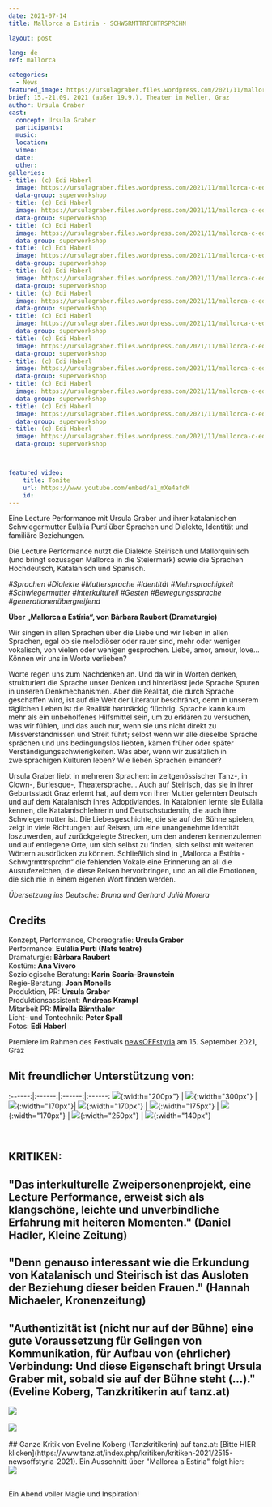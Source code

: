 ```yaml
---
date: 2021-07-14
title: Mallorca a Estíria - SCHWGRMTTRTCHTRSPRCHN

layout: post

lang: de
ref: mallorca

categories:
  - News
featured_image: https://ursulagraber.files.wordpress.com/2021/11/mallorca-c-edi-haberl_8.jpg?w=500&fit=crop
brief: 15.-21.09. 2021 (außer 19.9.), Theater im Keller, Graz
author: Ursula Graber
cast:
  concept: Ursula Graber
  participants:
  music:
  location:
  vimeo:
  date:
  other:
galleries:
- title: (c) Edi Haberl
  image: https://ursulagraber.files.wordpress.com/2021/11/mallorca-c-edi-haberl_1.jpg?w=1024&fit=crop
  data-group: superworkshop
- title: (c) Edi Haberl
  image: https://ursulagraber.files.wordpress.com/2021/11/mallorca-c-edi-haberl_2.jpg?w=1024&fit=crop
  data-group: superworkshop
- title: (c) Edi Haberl
  image: https://ursulagraber.files.wordpress.com/2021/11/mallorca-c-edi-haberl_3.jpg?w=1024&fit=crop
  data-group: superworkshop
- title: (c) Edi Haberl
  image: https://ursulagraber.files.wordpress.com/2021/11/mallorca-c-edi-haberl_4.jpg?w=1024&fit=crop
  data-group: superworkshop
- title: (c) Edi Haberl
  image: https://ursulagraber.files.wordpress.com/2021/11/mallorca-c-edi-haberl_5.jpg?w=1024&fit=crop
  data-group: superworkshop
- title: (c) Edi Haberl
  image: https://ursulagraber.files.wordpress.com/2021/11/mallorca-c-edi-haberl_6.jpg?w=1024&fit=crop
  data-group: superworkshop
- title: (c) Edi Haberl
  image: https://ursulagraber.files.wordpress.com/2021/11/mallorca-c-edi-haberl_7.jpg?w=1024&fit=crop
  data-group: superworkshop
- title: (c) Edi Haberl
  image: https://ursulagraber.files.wordpress.com/2021/11/mallorca-c-edi-haberl_8.jpg?w=1024&fit=crop
  data-group: superworkshop
- title: (c) Edi Haberl
  image: https://ursulagraber.files.wordpress.com/2021/11/mallorca-c-edi-haberl_9.jpg?w=1024&fit=crop
  data-group: superworkshop
- title: (c) Edi Haberl
  image: https://ursulagraber.files.wordpress.com/2021/11/mallorca-c-edi-haberl_10.jpg?w=1024&fit=crop
  data-group: superworkshop
- title: (c) Edi Haberl
  image: https://ursulagraber.files.wordpress.com/2021/11/mallorca-c-edi-haberl_11.jpg?w=1024&fit=crop
  data-group: superworkshop
- title: (c) Edi Haberl
  image: https://ursulagraber.files.wordpress.com/2021/11/mallorca-c-edi-haberl_12.jpg?w=1024&fit=crop
  data-group: superworkshop



featured_video:
    title: Tonite
    url: https://www.youtube.com/embed/a1_mXe4afdM
    id:
---
```


Eine Lecture Performance mit Ursula Graber und ihrer katalanischen Schwiegermutter
Eulàlia Purtí über Sprachen und Dialekte, Identität und familiäre Beziehungen.


Die Lecture Performance nutzt die Dialekte Steirisch und Mallorquinisch (und bringt sozusagen Mallorca in die Steiermark) sowie die Sprachen Hochdeutsch, Katalanisch und Spanisch.


*#Sprachen #Dialekte #Muttersprache #Identität #Mehrsprachigkeit #Schwiegermutter #Interkulturell #Gesten #Bewegungssprache #generationenübergreifend*



<!--plop-->

**Über „Mallorca a Estíria“, von Bàrbara Raubert (Dramaturgie)**  


Wir singen in allen Sprachen über die Liebe und wir lieben in allen Sprachen, egal ob sie melodiöser oder rauer sind, mehr oder weniger vokalisch, von vielen oder wenigen gesprochen. Liebe, amor, amour, love… Können wir uns in Worte verlieben?


Worte regen uns zum Nachdenken an. Und da wir in Worten denken, strukturiert die Sprache unser Denken und hinterlässt jede Sprache Spuren in unseren Denkmechanismen. Aber die Realität, die durch Sprache geschaffen wird, ist auf die Welt der Literatur beschränkt, denn in unserem täglichen Leben ist die Realität hartnäckig flüchtig. Sprache kann kaum mehr als ein unbeholfenes Hilfsmittel sein, um zu erklären zu versuchen, was wir fühlen, und das auch nur, wenn sie uns nicht direkt zu Missverständnissen und Streit führt; selbst wenn wir alle dieselbe Sprache sprächen und uns bedingungslos liebten, kämen früher oder später Verständigungsschwierigkeiten. Was aber, wenn wir zusätzlich in zweisprachigen Kulturen leben? Wie lieben Sprachen einander?


Ursula Graber liebt in mehreren Sprachen: in zeitgenössischer Tanz-, in Clown-, Burlesque-, Theatersprache… Auch auf Steirisch, das sie in ihrer Geburtsstadt Graz erlernt hat, auf dem von ihrer Mutter gelernten Deutsch und auf dem Katalanisch ihres Adoptivlandes. In Katalonien lernte sie Eulàlia kennen, die Katalanischlehrerin und Deutschstudentin, die auch ihre Schwiegermutter ist. Die Liebesgeschichte, die sie auf der Bühne spielen, zeigt in viele Richtungen: auf Reisen, um eine unangenehme Identität loszuwerden, auf zurückgelegte Strecken, um den anderen kennenzulernen und auf entlegene Orte, um sich selbst zu finden, sich selbst mit weiteren Wörtern ausdrücken zu können. Schließlich sind in „Mallorca a Estíria - Schwgrmttrsprchn“ die fehlenden Vokale eine Erinnerung an all die Ausrufezeichen, die diese Reisen hervorbringen, und an all die Emotionen, die sich nie in einem eigenen Wort finden werden.


*Übersetzung ins Deutsche: Bruna und Gerhard Julià Morera*





<!--plop-->


## Credits

Konzept, Performance, Choreografie: <b>Ursula Graber</b> <br>
Performance: <b>Eulàlia Purtí (Nats teatre)</b> <br>
Dramaturgie: <b>Bàrbara Raubert</b> <br>
Kostüm:	<b>Ana Vivero</b> <br>
Soziologische Beratung: <b>Karin Scaria-Braunstein</b> <br>
Regie-Beratung: <b>Joan Monells</b> <br>
Produktion, PR: <b>Ursula Graber</b> <br>
Produktionsassistent: <b>Andreas Krampl</b> <br>
Mitarbeit PR: <b>Mirella Bärnthaler</b> <br>
Licht- und Tontechnik: <b>Peter Spall</b> <br>
Fotos: <b>Edi Haberl</b> <br>


Premiere im Rahmen des Festivals [newsOFFstyria](https://www.theaterland.at/2021/newsoffstyria-2.21/index.html) am 15. September 2021, Graz




## Mit freundlicher Unterstützung von:   

:------:|:------:|:------:|:------:
![]({{site.url}}/images/logograz.png){:width="200px"} | ![]({{site.url}}/images/logolandstmk.png){:width="300px"} | ![]({{site.url}}/images/bildrecht_sw1.png){:width="170px"}| ![]({{site.url}}/images/logodat.png){:width="170px"} | ![]({{site.url}}/images/tiklogo_trans.png){:width="175px"} | ![]({{site.url}}/images/logolaut.png){:width="170px"} | ![]({{site.url}}/images/logo_ccter_sw2.png){:width="250px"} | ![]({{site.url}}/images/2001-MESH-Logo-schwarz.png){:width="140px"}



<br>  

## KRITIKEN:


## "Das interkulturelle Zweipersonenprojekt, eine Lecture Performance, erweist sich als klangschöne, leichte und unverbindliche Erfahrung mit heiteren Momenten." (Daniel Hadler, Kleine Zeitung)



## "Denn genauso interessant wie die Erkundung von Katalanisch und Steirisch ist das Ausloten der Beziehung dieser beiden Frauen." (Hannah Michaeler, Kronenzeitung)



## "Authentizität ist (nicht nur auf der Bühne) eine gute Voraussetzung für Gelingen von Kommunikation, für Aufbau von (ehrlicher) Verbindung: Und diese Eigenschaft bringt Ursula Graber mit, sobald sie auf der Bühne steht (…)." (Eveline Koberg, Tanzkritikerin auf tanz.at)






<div class="long-center-image">
	<a href="https://ursulagraber.files.wordpress.com/2021/11/kleine-zeitung-17.9.21-edited.png" title="" class="js-smartPhoto" data-caption="" data-id="" data-group="">
		<img src="https://ursulagraber.files.wordpress.com/2021/11/kleine-zeitung-17.9.21-edited.png"/>
	</a>
</div>

<br>

<div class="long-center-image">
	<a href="https://ursulagraber.files.wordpress.com/2021/11/kronenzeitung-17.9.21-edited.png" title="" class="js-smartPhoto" data-caption="" data-id="" data-group="">
		<img src="https://ursulagraber.files.wordpress.com/2021/11/kronenzeitung-17.9.21-edited.png"/>
	</a>
</div>

<br>
## Ganze Kritik von Eveline Koberg (Tanzkritikerin) auf tanz.at: [Bitte HIER klicken](https://www.tanz.at/index.php/kritiken/kritiken-2021/2515-newsoffstyria-2021). Ein Ausschnitt über "Mallorca a Estíria" folgt hier:



<div class="long-center-image">
	<a href="https://ursulagraber.files.wordpress.com/2021/12/mallorca-a-estiria-kritik-tanz.at_.png" title="" class="js-smartPhoto" data-caption="" data-id="" data-group="">
		<img src="https://ursulagraber.files.wordpress.com/2021/12/mallorca-a-estiria-kritik-tanz.at_.png"/>
	</a>
</div>

<br>





<!--plop-->

Ein Abend voller Magie und Inspiration!<br />


<!--[![Totem](https://i.vimeocdn.com/video/746500438_640.jpg)](https://player.vimeo.com/video/306702195)-->
